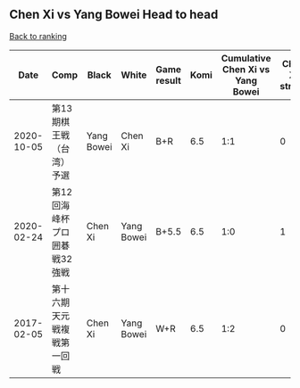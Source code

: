 ## Chen Xi vs Yang Bowei Head to head

[Back to ranking](../../index.md)




| **Date** | **Comp** | **Black** | **White** | **Game result** | **Komi** | **Cumulative Chen Xi vs Yang Bowei** | **Chen Xi streak** | **Yang Bowei streak** | 
| --- | --- | --- | --- | --- | --- | --- | --- | --- |
| 2020-10-05 | 第13期棋王戦（台湾）予選 | Yang Bowei | Chen Xi | B+R | 6.5 | 1:1 | 0 | 1 | 
| 2020-02-24 | 第12回海峰杯プロ囲碁戦32強戦 | Chen Xi | Yang Bowei | B+5.5 | 6.5 | 1:0 | 1 | 0 | 
| 2017-02-05 | 第十六期天元戦複戦第一回戦 | Chen Xi | Yang Bowei | W+R | 6.5 | 1:2 | 0 | 2 |





